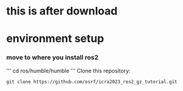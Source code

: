 # this is after download

# environment setup
### move to where you install ros2
'''
cd ros/humble/humble
'''
Clone this repository:
```
git clone https://github.com/osrf/icra2023_ros2_gz_tutorial.git
```
